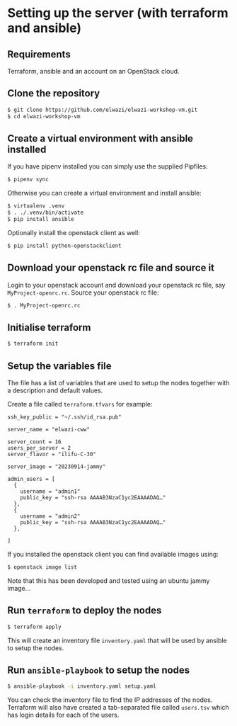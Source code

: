 # Setting up the server (with terraform and ansible)

## Requirements

Terraform, ansible and an account on an OpenStack cloud.

## Clone the repository

```bash
$ git clone https://github.com/elwazi/elwazi-workshop-vm.git
$ cd elwazi-workshop-vm
````

## Create a virtual environment with ansible installed
If you have pipenv installed you can simply use the supplied Pipfiles:
```bash
$ pipenv sync
```

Otherwise you can create a virtual environment and install ansible:
```bash
$ virtualenv .venv
$ . ./.venv/bin/activate
$ pip install ansible
```

Optionally install the openstack client as well:
```bash
$ pip install python-openstackclient
```

## Download your openstack rc file and source it
Login to your openstack account and download your openstack rc file, say `MyProject-openrc.rc`.
Source your openstack rc file:
```bash
$ . MyProject-openrc.rc
````

## Initialise terraform

```bash
$ terraform init
```

## Setup the variables file

The file has a list of variables that are used to setup the nodes together with a description
and default values.

Create a file called `terraform.tfvars` for example:

```hcl terraform.tfvars
ssh_key_public = "~/.ssh/id_rsa.pub"

server_name = "elwazi-cww"

server_count = 16
users_per_server = 2
server_flavor = "ilifu-C-30"

server_image = "20230914-jammy"

admin_users = [
  {
    username = "admin1"
    public_key = "ssh-rsa AAAAB3NzaC1yc2EAAAADAQ…"
  },
  {
    username = "admin2"
    public_key = "ssh-rsa AAAAB3NzaC1yc2EAAAADAQ…"
  },
  
]
```
If you installed the openstack client you can find available images using:
```bash
$ openstack image list
```
Note that this has been developed and tested using an ubuntu jammy image…

## Run `terraform` to deploy the nodes
```bash
$ terraform apply
```
This will create an inventory file `inventory.yaml` that will be used by ansible to setup the nodes.

## Run `ansible-playbook` to setup the nodes
```bash
$ ansible-playbook -i inventory.yaml setup.yaml
```
You can check the inventory file to find the IP addresses of the nodes.
Terraform will also have created a tab-separated file called `users.tsv` which has login details
for each of the users.